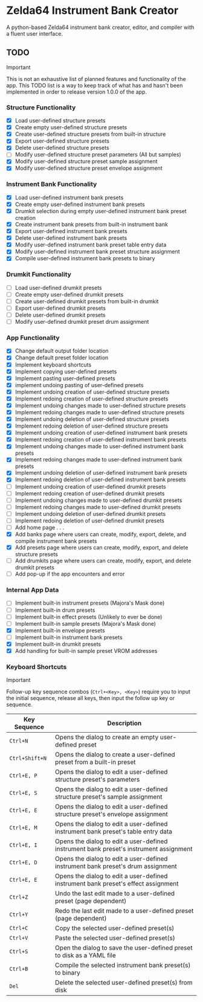 # Zelda64 Instrument Bank Creator
A python-based Zelda64 instrument bank creator, editor, and compiler with a fluent user interface.

## TODO
> [!IMPORTANT]
> This is not an exhaustive list of planned features and functionality of the app. This TODO list is a way to keep track of what has and hasn't been implemented in order to release version 1.0.0 of the app.
### Structure Functionality
- [x] Load user-defined structure presets
- [x] Create empty user-defined structure presets
- [x] Create user-defined structure presets from built-in structure
- [x] Export user-defined structure presets
- [x] Delete user-defined structure presets
- [ ] Modify user-defined structure preset parameters (All but samples)
- [x] Modify user-defined structure preset sample assignment
- [x] Modify user-defined structure preset envelope assignment
### Instrument Bank Functionality
- [x] Load user-defined instrument bank presets
- [x] Create empty user-defined instrument bank presets
- [x] Drumkit selection during empty user-defined instrument bank preset creation
- [x] Create instrument bank presets from built-in instrument bank
- [x] Export user-defined instrument bank presets
- [x] Delete user-defined instrument bank presets
- [x] Modify user-defined instrument bank preset table entry data
- [x] Modify user-defined instrument bank preset structure assignment
- [x] Compile user-defined instrument bank presets to binary
### Drumkit Functionality
- [ ] Load user-defined drumkit presets
- [ ] Create empty user-defined drumkit presets
- [ ] Create user-defined drumkit presets from built-in drumkit
- [ ] Export user-defined drumkit presets
- [ ] Delete user-defined drumkit presets
- [ ] Modify user-defined drumkit preset drum assignment
### App Functionality
- [x] Change default output folder location
- [x] Change default preset folder location
- [x] Implement keyboard shortcuts
- [x] Implement copying user-defined presets
- [x] Implement pasting user-defined presets
- [x] implement undoing pasting of user-defined presets
- [x] Implement undoing creation of user-defined structure presets
- [x] Implement redoing creation of user-defined structure presets
- [x] Implement undoing changes made to user-defined structure presets
- [x] Implement redoing changes made to user-defined structure presets
- [x] Implement undoing deletion of user-defined structure presets
- [x] Implement redoing deletion of user-defined structure presets
- [x] Implement undoing creation of user-defined instrument bank presets
- [x] Implement redoing creation of user-defined instrument bank presets
- [x] Implement undoing changes made to user-defined instrument bank presets
- [x] Implement redoing changes made to user-defined instrument bank presets
- [x] Implement undoing deletion of user-defined instrument bank presets
- [x] Implement redoing deletion of user-defined instrument bank presets
- [ ] Implement undoing creation of user-defined drumkit presets
- [ ] Implement redoing creation of user-defined drumkit presets
- [ ] Implement undoing changes made to user-defined drumkit presets
- [ ] Implement redoing changes made to user-defined drumkit presets
- [ ] Implement undoing deletion of user-defined drumkit presets
- [ ] Implement redoing deletion of user-defined drumkit presets
- [ ] Add home page . . .
- [x] Add banks page where users can create, modify, export, delete, and compile instrument bank presets
- [x] Add presets page where users can create, modify, export, and delete structure presets
- [ ] Add drumkits page where users can create, modify, export, and delete drumkit presets
- [ ] Add pop-up if the app encounters and error
### Internal App Data
- [ ] Implement built-in instrument presets (Majora's Mask done)
- [ ] Implement built-in drum presets
- [ ] Implement built-in effect presets (Unlikely to ever be done)
- [ ] Implement built-in sample presets (Majora's Mask done)
- [x] Implement built-in envelope presets
- [ ] Implement built-in instrument bank presets
- [x] Implement built-in drumkit presets
- [x] Add handling for built-in sample preset VROM addresses

### Keyboard Shortcuts
> [!IMPORTANT]
> Follow-up key sequence combos (`Ctrl+<Key>, <Key>`) require you to input the initial sequence, release all keys, then input the follow up key or sequence.

| Key Sequence | Description |
| --- | --- |
| `Ctrl+N` | Opens the dialog to create an empty user-defined preset |
| `Ctrl+Shift+N` | Opens the dialog to create a user-defined preset from a built-in preset |
| `Ctrl+E, P` | Opens the dialog to edit a user-defined structure preset's parameters |
| `Ctrl+E, S` | Opens the dialog to edit a user-defined structure preset's sample assignment |
| `Ctrl+E, E` | Opens the dialog to edit a user-defined structure preset's envelope assignment |
| `Ctrl+E, M` | Opens the dialog to edit a user-defined instrument bank preset's table entry data |
| `Ctrl+E, I` | Opens the dialog to edit a user-defined instrument bank preset's instrument assignment |
| `Ctrl+E, D` | Opens the dialog to edit a user-defined instrument bank preset's drum assignment |
| `Ctrl+E, E` | Opens the dialog to edit a user-defined instrument bank preset's effect assignment |
| `Ctrl+Z` | Undo the last edit made to a user-defined preset (page dependent) |
| `Ctrl+Y` | Redo the last edit made to a user-defined preset (page dependent) |
| `Ctrl+C` | Copy the selected user-defined preset(s) |
| `Ctrl+V` | Paste the selected user-defined preset(s) |
| `Ctrl+S` | Open the dialog to save the user-defined preset to disk as a YAML file |
| `Ctrl+B` | Compile the selected instrument bank preset(s) to binary |
| `Del` | Delete the selected user-defined preset(s) from disk |
